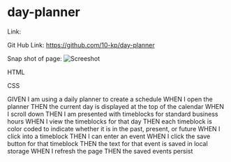 # day-planner

Link:

Git Hub Link: https://github.com/10-kp/day-planner

Snap shot of page: ![Screeshot](https://github.com/10-kp/XXXCCC/main/assets/screen-shot-of-page.png?raw=true)


HTML

CSS

GIVEN I am using a daily planner to create a schedule
WHEN I open the planner
THEN the current day is displayed at the top of the calendar
WHEN I scroll down
THEN I am presented with timeblocks for standard business hours
WHEN I view the timeblocks for that day
THEN each timeblock is color coded to indicate whether it is in the past, present, or future
WHEN I click into a timeblock
THEN I can enter an event
WHEN I click the save button for that timeblock
THEN the text for that event is saved in local storage
WHEN I refresh the page
THEN the saved events persist